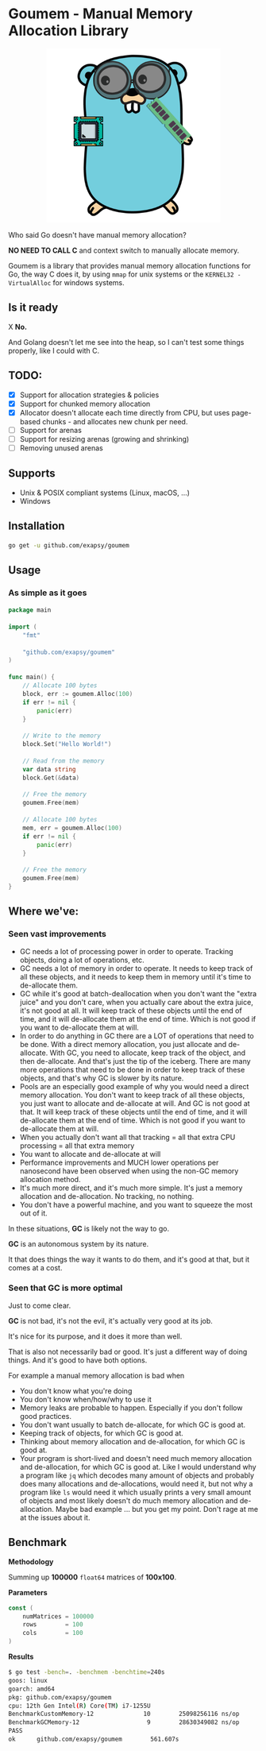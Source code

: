 # Goumem - Manual Memory Allocation Library

<p align="center">
  <img src="./docs/assets/logo.png" alt="goumem" width="350"/>
</p>

Who said Go doesn't have manual memory allocation?

**NO NEED TO CALL C** and context switch to manually allocate memory.

Goumem is a library that provides manual memory allocation functions for Go,
the way C does it, by using `mmap` for unix systems or the `KERNEL32 - VirtualAlloc` for windows systems.

## Is it ready

X **No.**

And Golang doesn't let me see into the heap, so I can't test some things properly,
like I could with C.

## TODO:

- [x] Support for allocation strategies & policies
- [x] Support for chunked memory allocation
- [x] Allocator doesn't allocate each time directly from CPU, but uses page-based chunks - and allocates new chunk per need.
- [ ] Support for arenas
- [ ] Support for resizing arenas (growing and shrinking)
- [ ] Removing unused arenas

## Supports

- Unix & POSIX compliant systems (Linux, macOS, ...)
- Windows

## Installation

```bash
go get -u github.com/exapsy/goumem
```

## Usage

### As simple as it goes

```go
package main

import (
    "fmt"

    "github.com/exapsy/goumem"
)

func main() {
    // Allocate 100 bytes
    block, err := goumem.Alloc(100)
    if err != nil {
        panic(err)
    }
	
    // Write to the memory
	block.Set("Hello World!")
	
    // Read from the memory
    var data string
    block.Get(&data)

    // Free the memory
    goumem.Free(mem)

    // Allocate 100 bytes
    mem, err = goumem.Alloc(100)
    if err != nil {
        panic(err)
    }

    // Free the memory
    goumem.Free(mem)
}
```

## Where we've:

### Seen vast improvements

- GC needs a lot of processing power in order to operate. Tracking objects, doing a lot of operations, etc. 
- GC needs a lot of memory in order to operate. It needs to keep track of all these objects, and it needs to keep them in memory until it's time to de-allocate them.
- GC while it's good at batch-deallocation when you don't want the "extra juice" and you don't care, when you actually care about the extra juice, it's not good at all. It will keep track of these objects until the end of time, and it will de-allocate them at the end of time. Which is not good if you want to de-allocate them at will.
- In order to do anything in GC there are a LOT of operations that need to be done. With a direct memory allocation, you just allocate and de-allocate. With GC, you need to allocate, keep track of the object, and then de-allocate. And that's just the tip of the iceberg. There are many more operations that need to be done in order to keep track of these objects, and that's why GC is slower by its nature.
- Pools are an especially good example of why you would need a direct memory allocation. You don't want to keep track of all these objects, you just want to allocate and de-allocate at will. And GC is not good at that. It will keep track of these objects until the end of time, and it will de-allocate them at the end of time. Which is not good if you want to de-allocate them at will.
- When you actually don't want all that tracking = all that extra CPU processing = all that extra memory
- You want to allocate and de-allocate at will
- Performance improvements and MUCH lower operations per nanosecond have been observed when using the non-GC memory allocation method.
- It's much more direct, and it's much more simple. It's just a memory allocation and de-allocation. No tracking, no nothing. 
- You don't have a powerful machine, and you want to squeeze the most out of it.

In these situations, **GC** is likely not the way to go.

**GC** is an autonomous system by its nature.

It that does things the way it wants to do them, and it's good at that, but it comes at a cost.

### Seen that GC is more optimal

Just to come clear.

**GC** is not bad, it's not the evil, it's actually very good at its job.

It's nice for its purpose, and it does it more than well.

That is also not necessarily bad or good. It's just a different way of doing things. And it's good to have both options.

For example a manual memory allocation is bad when

- You don't know what you're doing
- You don't know when/how/why to use it
- Memory leaks are probable to happen. Especially if you don't follow good practices.
- You don't want usually to batch de-allocate, for which GC is good at.
- Keeping track of objects, for which GC is good at.
- Thinking about memory allocation and de-allocation, for which GC is good at.
- Your program is short-lived and doesn't need much memory allocation and de-allocation, for which GC is good at. Like I would understand why a program like `jq` which decodes many amount of objects and probably does many allocations and de-allocations, would need it, but not why a program like `ls` would need it which usually prints a very small amount of objects and most likely doesn't do much memory allocation and de-allocation. Maybe bad example ... but you get my point. Don't rage at me at the issues about it.

## Benchmark

**Methodology**

Summing up **100000** `float64` matrices of **100x100**.

**Parameters**

```go
const (
    numMatrices = 100000
    rows        = 100
    cols        = 100
)
```

**Results**

```bash
$ go test -bench=. -benchmem -benchtime=240s
goos: linux
goarch: amd64
pkg: github.com/exapsy/goumem
cpu: 12th Gen Intel(R) Core(TM) i7-1255U
BenchmarkCustomMemory-12              10        25098256116 ns/op         400600 B/op      10001 allocs/op
BenchmarkGCMemory-12                   9        28630349082 ns/op       9229073352 B/op 10100069 allocs/op
PASS
ok      github.com/exapsy/goumem        561.607s
```
